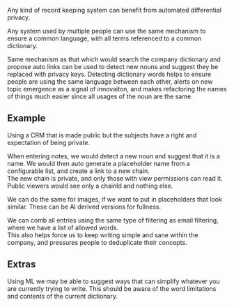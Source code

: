 Any kind of record keeping system can benefit from automated differential privacy.

Any system used by multiple people can use the same mechanism to ensure a common language, with all terms referenced to a common dictionary.

Same mechanism as that which would search the company dictionary and propose auto links can be used to detect new nouns and suggest they be replaced with privacy keys.
Detecting dictionary words helps to ensure people are using the same language between each other, alerts on new topic emergence as a signal of innovaiton, and makes refactoring the names of things much easier since all usages of the noun are the same.

## Example
Using a CRM that is made public but the subjects have a right and expectation of being private.

When entering notes, we would detect a new noun and suggest that it is a name.  We would then auto generate a placeholder name from a configurable list, and create a link to a new chain.  
The new chain is private, and only those with view permissions can read it.  Public viewers would see only a chainId and nothing else.

We can do the same for images, if we want to put in placeholders that look similar.  These can be AI derived versions for fullness.

We can comb all entries using the same type of filtering as email filtering, where we have a list of allowed words.  
This also helps force us to keep writing simple and sane within the company, and pressures people to deduplicate their concepts.

## Extras
Using ML we may be able to suggest ways that can simplify whatever you are currently trying to write.  This should be aware of the word limitations and contents of the current dictionary.